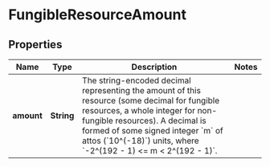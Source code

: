 

# FungibleResourceAmount


## Properties

| Name | Type | Description | Notes |
|------------ | ------------- | ------------- | -------------|
|**amount** | **String** | The string-encoded decimal representing the amount of this resource (some decimal for fungible resources, a whole integer for non-fungible resources). A decimal is formed of some signed integer &#x60;m&#x60; of attos (&#x60;10^(-18)&#x60;) units, where &#x60;-2^(192 - 1) &lt;&#x3D; m &lt; 2^(192 - 1)&#x60;.  |  |



